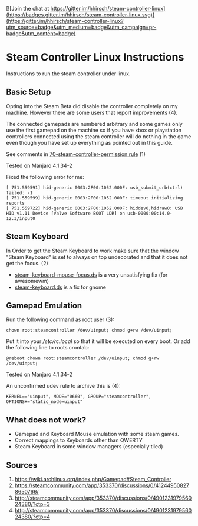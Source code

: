 [![Join the chat at https://gitter.im/hhirsch/steam-controller-linux](https://badges.gitter.im/hhirsch/steam-controller-linux.svg)](https://gitter.im/hhirsch/steam-controller-linux?utm_source=badge&utm_medium=badge&utm_campaign=pr-badge&utm_content=badge)

# Steam Controller Linux Instructions

Instructions to run the steam controller under linux.

## Basic Setup
Opting into the Steam Beta did disable the controller completely on my machine. However there are some
users that report improvements (4).

The connected gamepads are numbered arbitrary and some games only use the first gamepad on the machine so
if you have xbox or playstation controllers connected using the steam controller will do nothing in the game
even though you have set up everything as pointed out in this guide.

See comments in [70-steam-controller-permission.rule](./70-steam-controller-permission.rule) (1)

Tested on Manjaro 4.1.34-2

Fixed the following error for me:

    [ 751.559591] hid-generic 0003:2F00:1052.000F: usb_submit_urb(ctrl) failed: -1
    [ 751.559599] hid-generic 0003:2F00:1052.000F: timeout initializing reports
    [ 751.559722] hid-generic 0003:2F00:1052.000F: hiddev0,hidraw0: USB HID v1.11 Device [Valve Software BOOT LDR] on usb-0000:00:14.0-12.3/input0

## Steam Keyboard
In Order to get the Steam Keyboard to work make sure that the window "Steam Keyboard" is set to always on top undecorated and that it does not get the focus. (2)

- [steam-keyboard-mouse-focus.ds](./steam-keyboard-mouse-focus.ds) is a very unsatisfying fix (for awesomewm)
- [steam-keyboard.ds](./steam-keyboard.ds) is a fix for gnome

## Gamepad Emulation
Run the following command as root user (3):

    chown root:steamcontroller /dev/uinput; chmod g+rw /dev/uinput;

Put it into your */etc/rc.local* so that it will be executed on every boot.
Or add the following line to roots crontab:

    @reboot chown root:steamcontroller /dev/uinput; chmod g+rw /dev/uinput;

Tested on Manjaro 4.1.34-2

An unconfirmed udev rule to archive this is (4):

    KERNEL=="uinput", MODE="0660", GROUP="steamcontroller", OPTIONS+="static_node=uinput"

## What does not work?
- Gamepad and Keyboard Mouse emulation with some steam games.
- Correct mappings to Keyboards other than QWERTY
- Steam Keyboard in some window managers (especially tiled)

## Sources
1. https://wiki.archlinux.org/index.php/Gamepad#Steam_Controller
2. https://steamcommunity.com/app/353370/discussions/0/412449508278650766/
3. http://steamcommunity.com/app/353370/discussions/0/490123197956024380/?ctp=3
4. http://steamcommunity.com/app/353370/discussions/0/490123197956024380/?ctp=4
